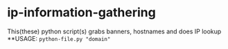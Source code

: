 # ip-information-gathering
This(these) python script(s) grabs banners, hostnames and does IP lookup 
</br>
**USAGE: `python-file.py "domain"`
